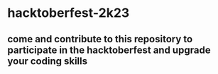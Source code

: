 # hacktoberfest-2k23

## come and contribute to this repository to participate in the hacktoberfest and upgrade your coding skills
